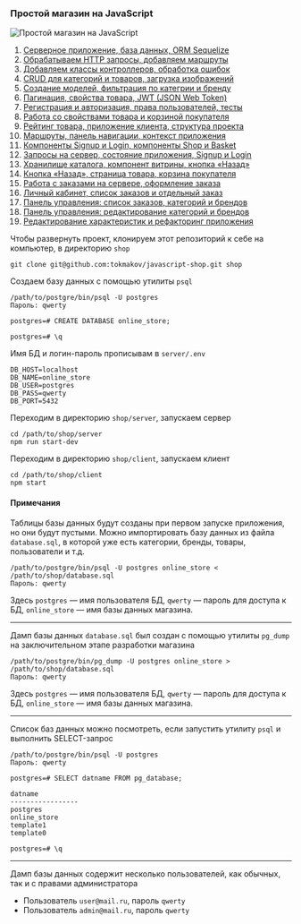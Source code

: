 ### Простой магазин на JavaScript

![Простой магазин на JavaScript](https://tokmakov.msk.ru/files/blog/664/shop.gif)

1. [Серверное приложение, база данных, ORM Sequelize](https://tokmakov.msk.ru/blog/item/664)
2. [Обрабатываем HTTP запросы, добавляем маршруты](https://tokmakov.msk.ru/blog/item/665)
3. [Добавляем классы контроллеров, обработка ошибок](https://tokmakov.msk.ru/blog/item/666)
4. [CRUD для категорий и товаров, загрузка изображений](https://tokmakov.msk.ru/blog/item/667)
5. [Создание моделей, фильтрация по категрии и бренду](https://tokmakov.msk.ru/blog/item/668)
6. [Пагинация, свойства товара, JWT (JSON Web Token)](https://tokmakov.msk.ru/blog/item/669)
7. [Регистрация и авторизация, права пользователей, тесты](https://tokmakov.msk.ru/blog/item/670)
8. [Работа со свойствами товара и корзиной покупателя](https://tokmakov.msk.ru/blog/item/671)
9. [Рейтинг товара, приложение клиента, структура проекта](https://tokmakov.msk.ru/blog/item/672)
10. [Маршруты, панель навигации, контекст приложения](https://tokmakov.msk.ru/blog/item/673)
11. [Компоненты Signup и Login, компоненты Shop и Basket](https://tokmakov.msk.ru/blog/item/679)
12. [Запросы на сервер, состояние приложения, Signup и Login](https://tokmakov.msk.ru/blog/item/680)
13. [Хранилище каталога, компонент витрины, кнопка «Назад»](https://tokmakov.msk.ru/blog/item/681)
14. [Кнопка «Назад», страница товара, корзина покупателя](https://tokmakov.msk.ru/blog/item/682)
15. [Работа с заказами на сервере, оформление заказа](https://tokmakov.msk.ru/blog/item/683)
16. [Личный кабинет, список заказов и отдельный заказ](https://tokmakov.msk.ru/blog/item/684)
17. [Панель управления: список заказов, категорий и брендов](https://tokmakov.msk.ru/blog/item/685)
18. [Панель управления: редактирование категорий и брендов](https://tokmakov.msk.ru/blog/item/686)
19. [Редактирование характеристик и рефакторинг приложения](https://tokmakov.msk.ru/blog/item/687)

Чтобы развернуть проект, клонируем этот репозиторий к себе на компьютер, в директорию `shop`

```
git clone git@github.com:tokmakov/javascript-shop.git shop
```

Создаем базу данных с помощью утилиты `psql`

```
/path/to/postgre/bin/psql -U postgres
Пароль: qwerty

postgres=# CREATE DATABASE online_store;

postgres=# \q
```

Имя БД и логин-пароль прописывам в `server/.env`

```
DB_HOST=localhost
DB_NAME=online_store
DB_USER=postgres
DB_PASS=qwerty
DB_PORT=5432
```

Переходим в директорию `shop/server`, запускаем сервер

```
cd /path/to/shop/server
npm run start-dev
```

Переходим в директорию `shop/client`, запускаем клиент

```
cd /path/to/shop/client
npm start
```

#### Примечания

Таблицы базы данных будут созданы при первом запуске приложения, но они будут пустыми. Можно импортировать базу данных из файла `database.sql`, в которой уже есть категории, бренды, товары, пользователи и т.д.


```
/path/to/postgre/bin/psql -U postgres online_store < /path/to/shop/database.sql
Пароль: qwerty
```

Здесь `postgres` — имя пользователя БД, `qwerty` — пароль для доступа к БД, `online_store` — имя базы данных магазина.

---

Дамп базы данных `database.sql` был создан с помощью утилиты `pg_dump` на заключительном этапе разработки магазина

```
/path/to/postgre/bin/pg_dump -U postgres online_store > /path/to/shop/database.sql
Пароль: qwerty
```

Здесь `postgres` — имя пользователя БД, `qwerty` — пароль для доступа к БД, `online_store` — имя базы данных магазина.

---

Список баз данных можно посмотреть, если запустить утилиту `psql` и выполнить SELECT-запрос

```
/path/to/postgre/bin/psql -U postgres
Пароль: qwerty

postgres=# SELECT datname FROM pg_database;

datname
-----------------
postgres
online_store
template1
template0

postgres=# \q
```

---

Дамп базы данных содержит несколько пользователей, как обычных, так и с правами администратора

* Пользователь `user@mail.ru`, пароль `qwerty`
* Пользователь `admin@mail.ru`, пароль `qwerty`

